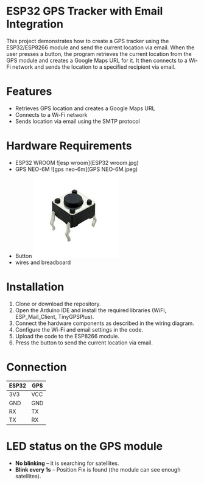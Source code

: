# ESP32 GPS Tracker with Email Integration
This project demonstrates how to create a GPS tracker using the ESP32/ESP8266 module and send the current location via email. When the user presses a button, the program retrieves the current location from the GPS module and creates a Google Maps URL for it. It then connects to a Wi-Fi network and sends the location to a specified recipient via email.

# Features
- Retrieves GPS location and creates a Google Maps URL
- Connects to a Wi-Fi network
- Sends location via email using the SMTP protocol

# Hardware Requirements
- ESP32 WROOM
![esp wroom](ESP32 wroom.jpg)
- GPS NEO-6M
![gps neo-6m](GPS NEO-6M.jpeg)
- Button
![button](button.jfif)
- wires and breadboard

# Installation
1. Clone or download the repository.
2. Open the Arduino IDE and install the required libraries (WiFi, ESP_Mail_Client, TinyGPSPlus).
3. Connect the hardware components as described in the wiring diagram.
4. Configure the Wi-Fi and email settings in the code.
5. Upload the code to the ESP8266 module.
6. Press the button to send the current location via email.

# Connection 
| **ESP32** | **GPS**   |
|-------|-------|
| 3V3 | VCC  |
| GND | GND  |
| RX  |  TX  |
| TX  |  RX  |

# LED status on the GPS module
- **No blinking** – it is searching for satellites.</br>
- **Blink every 1s** – Position Fix is found (the module can see enough satellites).


